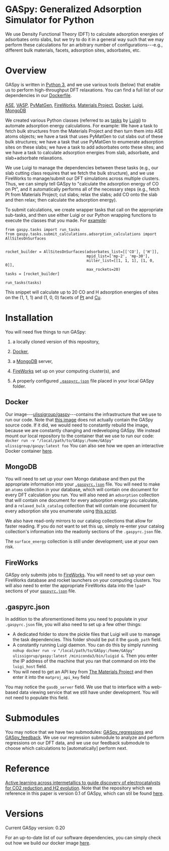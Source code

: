 # GASpy:  Generalized Adsorption Simulator for Python

We use Density Functional Theory (DFT) to calculate adsorption energies of
adsorbates onto slabs, but we try to do it in a general way such that we may
perform these calculations for an arbitrary number of configurations---e.g.,
different bulk materials, facets, adsorption sites, adsorbates, etc.

# Overview

GASpy is written in [Python 3](https://www.python.org/), and we use various tools
(below) that enable us to perform high-throughput DFT relaxations. You can find a
full list of our dependencies in our
[Dockerfile](https://github.com/ulissigroup/GASpy/blob/master/dockerfile/Dockerfile).

[ASE](https://wiki.fysik.dtu.dk/ase/about.html),
[VASP](https://www.vasp.at/index.php/about-vasp/59-about-vasp),
[PyMatGen](http://pymatgen.org/),
[FireWorks](https://pythonhosted.org/FireWorks/index.html), [Materials
Project](https://materialsproject.org/), [Docker](https://www.docker.com/),
[Luigi](https://github.com/spotify/luigi), [MongoDB](https://www.mongodb.com/)

We created various Python classes (referred to as
[tasks](https://github.com/ulissigroup/GASpy/tree/master/gaspy/tasks) by
[Luigi](https://github.com/spotify/luigi)) to automate adsorption energy
calculations. For example:  We have a task to fetch bulk structures from the
Materials Project and then turn them into ASE atoms objects; we have a task that
uses PyMatGen to cut slabs out of these bulk structures; we have a task that
use PyMatGen to enumerate adsorption sites on these slabs; we have a task to
add adsorbates onto these sites; and we have a task to calculate adsorption
energies from slab, adsorbate, and slab+adsorbate relaxations.

We use Luigi to manage the dependencies between these tasks (e.g., our slab
cutting class requires that we fetch the bulk structure), and we use FireWorks
to manage/submit our DFT simulations across multiple clusters. Thus, we can
simply tell GASpy to "calculate the adsorption energy of CO on Pt", and it
automatically performs all of the necessary steps (e.g., fetch Pt from
Materials Project; cut slabs; relax the slabs; add CO onto the slab and then
relax; then calculate the adsorption energy).

To submit calculations, we create wrapper tasks that call on the appropriate
sub-tasks, and then use either Luigi or our Python wrapping functions to
execute the classes that you made. For
[example](https://github.com/ulissigroup/GASpy/blob/master/examples/calculate_all_adsorptions_on_surfaces.py):

    from gaspy.tasks import run_tasks
    from gaspy.tasks.submit_calculations.adsorption_calculations import AllSitesOnSurfaces
    
    
    rocket_builder = AllSitesOnSurfaces(adsorbates_list=[['CO'], ['H']],
                                        mpid_list=['mp-2', 'mp-30'],
                                        miller_list=[[1, 1, 1], [1, 0, 0]],
                                        max_rockets=20)
    tasks = [rocket_builder]
    
    run_tasks(tasks)

This snippet will calculate up to 20 CO and H adsorption energies of sites on
the (1, 1, 1) and (1, 0, 0) facets of
[Pt](https://materialsproject.org/materials/mp-2/) and
[Cu](https://materialsproject.org/materials/mp-30/).

# Installation

You will need five things to run GASpy:

1. a locally cloned version of this repository,

2. [Docker](https://www.docker.com/),

3. a [MongoDB](https://www.mongodb.com/) server,

4. [FireWorks](https://pythonhosted.org/FireWorks/index.html) set up on your
   computing cluster(s), and

5. A properly configured
   [`.gaspyrc.json`](https://github.com/ulissigroup/GASpy/blob/master/.gaspyrc_template.json)
   file placed in your local GASpy folder.

## Docker

Our
image---[ulissigroup/gaspy](https://hub.docker.com/r/ulissigroup/gaspy/)---contains
the infrastructure that we use to run our code. Note that [this
image](https://github.com/ulissigroup/GASpy/blob/master/dockerfile/Dockerfile)
does not actually contain the GASpy source code. If it did, we would need to
constantly rebuild the image, because we are constantly changing and
redeveloping GASpy. We instead mount our local repository to the container that
we use to run our code:  `docker run -v "/local/path/to/GASpy:/home/GASpy"
ulissigroup/gaspy:latest foo` You can also see how we open an interactive
Docker container
[here](https://github.com/ulissigroup/GASpy/blob/master/open_container_via_docker.sh).

## MongoDB

You will need to set up your own Mongo database and then put the appropriate
information into your
[`.gaspyrc.json`](https://github.com/ulissigroup/GASpy/blob/master/.gaspyrc_template.json)
file. You will need to make an `atoms` collection in your database, which will
contain one document for every DFT calculation you run. You will also need an
`adsorption` collection that will contain one document for every adsorption
energy you calculate, and a `relaxed_bulk_catalog` collection that will contain
one document for every adsorption site you enumerate using [this
script](https://github.com/ulissigroup/GASpy/blob/master/examples/enumerate_dft_catalog_manually.py).

We also have read-only mirrors to our catalog collections that allow for faster
reading. If you do not want to set this up, simply re-enter your catalog
collection's information into the readonly sections of the `.gaspyrc.json`
file.

The `surface_energy` collection is still under development; use at your
own risk.

## FireWorks

GASpy only submits jobs to
[FireWorks](https://materialsproject.github.io/fireworks/). You will need to
set up your own FireWorks database and rocket launchers on your computing
clusters. You will also need to enter the appropriate FireWorks data into the
`lpad*` sections of your
[`gaspyrc.json`](https://materialsproject.github.io/fireworks/) file.

## .gaspyrc.json

In addition to the aforementioned items you need to populate in your
`.gaspyrc.json` file, you will also need to set up a few other things:

- A dedicated folder to store the pickle files that Luigi will use to manage
  the task dependencies. This folder should be put it the `gasdb_path` field.
- A constantly running Luigi daemon. You can do this by simply running `nohup
  docker run -v "/local/path/to/GASpy:/home/GASpy" ulissigorup/gaspy:latest
  /miniconda3/bin/luigid &`. Then you enter the IP address of the machine that
  you ran that command on into the `luigi_host` field.
- You will need to get an API key from [The Materials
  Project](https://materialsproject.org/) and then enter it into the
  `matproj_api_key` field

You may notice the `gasdb_server` field. We use that to interface with a
web-based data viewing service that we still have under development. You will
not need to populate this field.

# Submodules

You may notice that we have two submodules:
[GASpy\_regressions](https://github.com/ulissigroup/GASpy_regressions) and
[GASpy\_feedback](https://github.com/ulissigroup/GASpy_feedback). We use our
regression submodule to analyze and perform regressions on our DFT data, and we
use our feedback submodule to choose which calculations to \[automatically\]
perform next.

# Reference

[Active learning across intermetallics to guide discovery of electrocatalysts
for CO2 reduction and H2
evolution](https://www.nature.com/articles/s41929-018-0142-1). Note that the
repository which we reference in this paper is version 0.1 of GASpy, which can
stil be found [here](https://github.com/ulissigroup/GASpy/tree/v0.1).

# Versions

Current GASpy version: 0.20

For an up-to-date list of our software dependencies, you can simply check out
how we build our docker image
[here](https://github.com/ulissigroup/GASpy/blob/master/dockerfile/Dockerfile).
